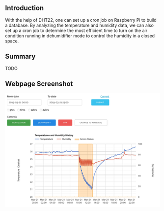 ## Introduction
With the help of DHT22, one can set up a cron job on Raspberry Pi to build a database. By analyzing the temperature and humidity data, we can also set up a cron job to determine the most efficient time to turn on the air condition running in dehumidifier mode to control the humidity in a closed space.

## Summary
TODO

## Webpage Screenshot
![Webpage Screenshot](/Webpage_Screenshot.jpg?raw=true "Webpage Screenshot")